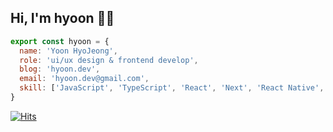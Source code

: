 ## Hi, I'm hyoon 👋🏻

```jsx
export const hyoon = {
  name: 'Yoon HyoJeong',
  role: 'ui/ux design & frontend develop',
  blog: 'hyoon.dev',
  email: 'hyoon.dev@gmail.com',
  skill: ['JavaScript', 'TypeScript', 'React', 'Next', 'React Native', ...],
}
```
[![Hits](https://hits.seeyoufarm.com/api/count/incr/badge.svg?url=https%3A%2F%2Fgithub.com%2Fbbahna&count_bg=%23EB9E9E&title_bg=%236C6C6C&icon=github.svg&icon_color=%23E7E7E7&title=github&edge_flat=false)](https://hits.seeyoufarm.com)
